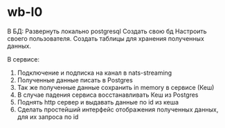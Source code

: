 # wb-l0

В БД:
Развернуть локально postgresql
Создать свою бд
Настроить своего пользователя.
Создать таблицы для хранения полученных данных.

В сервисе:
1. Подключение и подписка на канал в nats-streaming
2. Полученные данные писать в Postgres
3. Так же полученные данные сохранить in memory в сервисе (Кеш)
4. В случае падения сервиса восстанавливать Кеш из Postgres
5. Поднять http сервер и выдавать данные по id из кеша
6. Сделать простейший интерфейс отображения полученных данных, для их запроса по id
